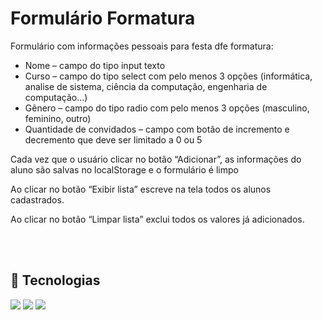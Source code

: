 # Formulário Formatura

Formulário com informações pessoais para festa dfe formatura:

<ul>
<li>	Nome – campo do tipo input texto</li>
<li>	Curso – campo do tipo select com pelo menos 3 opções (informática, analise de sistema, ciência da computação, engenharia de computação...)</li>
<li>	Gênero – campo do tipo radio com pelo menos 3 opções (masculino, feminino, outro)</li>
<li>	Quantidade de convidados – campo com botão de incremento e decremento que deve ser limitado a 0 ou 5</li>
</ul>

Cada vez que o usuário clicar no botão “Adicionar”, as informações do aluno são salvas no localStorage e o formulário é limpo

Ao clicar no botão “Exibir lista” escreve na tela todos os alunos cadastrados. 

Ao clicar no botão “Limpar lista” exclui todos os valores já adicionados.



<br><br>
## 🚀 Tecnologias
<div>
  <img loading="lazy" src="https://img.shields.io/badge/HTML5-E34F26?style=for-the-badge&logo=html5&logoColor=white">  
  <img loading="lazy" src="https://img.shields.io/badge/JavaScript-323330?style=for-the-badge&logo=javascript&logoColor=F7DF1E">  
  <img loading="lazy" src="https://img.shields.io/badge/CSS3-1572B6?style=for-the-badge&logo=css3&logoColor=white">
</div>
